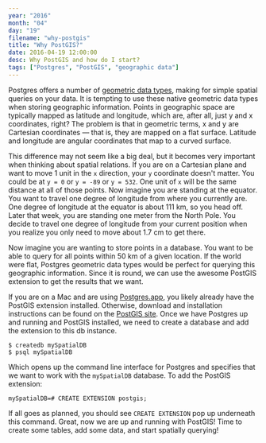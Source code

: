 ```yaml
---
year: "2016"
month: "04"
day: "19"
filename: "why-postgis"
title: "Why PostGIS?"
date: 2016-04-19 12:00:00
desc: Why PostGIS and how do I start?
tags: ["Postgres", "PostGIS", "geographic data"]
---
```


Postgres offers a number of [geometric data types](http://www.postgresql.org/docs/9.4/static/datatype-geometric.html), making for simple spatial queries on your data. It is tempting to use these native geometric data types when storing geographic information. Points in geographic space are typically mapped as latitude and longitude, which are, after all, just y and x coordinates, right? The problem is that in geometric terms, x and y are Cartesian coordinates &mdash; that is, they are mapped on a flat surface. Latitude and longitude are angular coordinates that map to a curved surface. 

This difference may not seem like a big deal, but it becomes very important when thinking about spatial relations. If you are on a Cartesian plane and want to move 1 unit in the `x` direction, your `y` coordinate doesn't matter. You could be at `y = 0` or `y = -89` or `y = 532`. One unit of `x` will be the same distance at all of those points. Now imagine you are standing at the equator. You want to travel one degree of longitude from where you currently are. One degree of longitude at the equator is about 111 km, so you head off. Later that week, you are standing one meter from the North Pole. You decide to travel one degree of longitude from your current position when you realize you only need to move about 1.7 cm to get there.

Now imagine you are wanting to store points in a database. You want to be able to query for all points within 50 km of a given location. If the world were flat, Postgres geometric data types would be perfect for querying this geographic information. Since it is round, we can use the awesome PostGIS extension to get the results that we want.

If you are on a Mac and are using [Postgres.app](http://postgresapp.com/), you likely already have the PostGIS extension installed. Otherwise, download and installation instructions can be found on the [PostGIS site](http://postgis.net/). Once we have Postgres up and running and PostGIS installed, we need to create a database and add the extension to this db instance.

```
$ createdb mySpatialDB
$ psql mySpatialDB
```

Which opens up the command line interface for Postgres and specifies that we want to work with the `mySpatialDB` database. To add the PostGIS extension:

```
mySpatialDB=# CREATE EXTENSION postgis;
```

If all goes as planned, you should see `CREATE EXTENSION` pop up underneath this command. Great, now we are up and running with PostGIS! Time to create some tables, add some data, and start spatially querying!